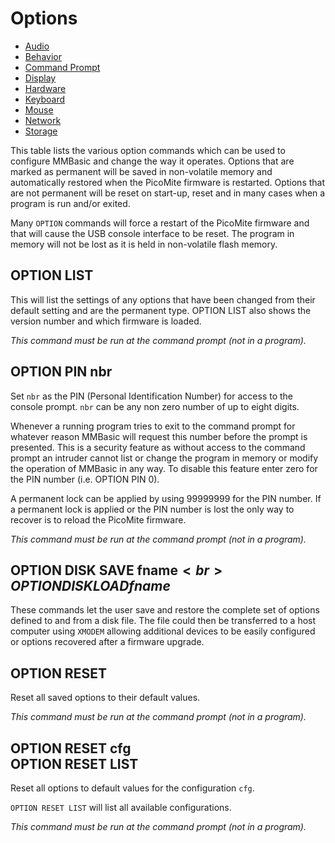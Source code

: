 # Options

- [Audio](options_audio.md)
- [Behavior](options_behavior.md)
- [Command Prompt](options_command_prompt.md)
- [Display](options_display.md)
- [Hardware](options_hardware.md)
- [Keyboard](options_keyboard.md)
- [Mouse](options_mouse.md)
- [Network](options_network.md)
- [Storage](options_storage.md)

This table lists the various option commands which can be used to configure MMBasic and change the way it operates. Options that are marked as permanent will be saved in non-volatile memory and automatically restored when the PicoMite firmware is restarted. Options that are not permanent will be reset on start-up, reset and in many cases when a program is run and/or exited.

Many `OPTION` commands will force a restart of the PicoMite firmware and that will cause the USB console interface to be reset. The program in memory will not be lost as it is held in non-volatile flash memory.


## OPTION LIST

This will list the settings of any options that have been changed from their default setting and are the permanent type. OPTION LIST also shows the version number and which firmware is loaded.

*This command must be run at the command prompt (not in a program).*


## OPTION PIN nbr

Set `nbr` as the PIN (Personal Identification Number) for access to the
console prompt. `nbr` can be any non zero number of up to eight digits.

Whenever a running program tries to exit to the command prompt for
whatever reason MMBasic will request this number before the prompt is
presented. This is a security feature as without access to the command
prompt an intruder cannot list or change the program in memory or
modify the operation of MMBasic in any way. To disable this feature
enter zero for the PIN number (i.e. OPTION PIN 0).

A permanent lock can be applied by using 99999999 for the PIN
number. If a permanent lock is applied or the PIN number is lost the
only way to recover is to reload the PicoMite firmware.

*This command must be run at the command prompt (not in a program).*


## OPTION DISK SAVE fname$<br>OPTION DISK LOAD fname$

These commands let the user save and restore the complete set of options defined to and from a disk file. The file could then be transferred to a host computer using `XMODEM` allowing additional devices to be easily configured or options recovered after a firmware upgrade.


## OPTION RESET

Reset all saved options to their default values.

*This command must be run at the command prompt (not in a program).*


## OPTION RESET cfg <br> OPTION RESET LIST

Reset all options to default values for the configuration `cfg`.

`OPTION RESET LIST` will list all available configurations.

*This command must be run at the command prompt (not in a program).*